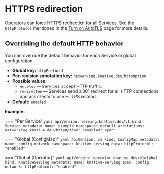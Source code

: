 # HTTPS redirection

Operators can force HTTPS redirection for all Services. See the `httpProtocol` mentioned in the [Turn on AutoTLS](../using-auto-tls.md) page for more details.

## Overriding the default HTTP behavior

You can override the default behavior for each Service or global configuration.

* **Global key:** `httpProtocol`
* **Per-revision annotation key:** `networking.knative.dev/httpOption`
* **Possible values:**
    * `enabled` &mdash; Services accept HTTP traffic.
    * `redirected` &mdash; Services send a 301 redirect for all HTTP connections and ask clients to use HTTPS instead.
* **Default:** `enabled`

**Example:**

=== "Per Service"
    ```yaml
    apiVersion: serving.knative.dev/v1
    kind: Service
    metadata:
      name: example
      namespace: default
      annotations:
        networking.knative.dev/httpOption: "enabled"
    spec:
      ...
    ```

=== "Global (ConfigMap)"
    ```yaml
    apiVersion: v1
    kind: ConfigMap
    metadata:
      name: config-network
      namespace: knative-serving
    data:
      httpProtocol: "enabled"
    ```

=== "Global (Operator)"
    ```yaml
    apiVersion: operator.knative.dev/v1alpha1
    kind: KnativeServing
    metadata:
      name: knative-serving
    spec:
      config:
        network:
          httpProtocol: "enabled"
    ```
